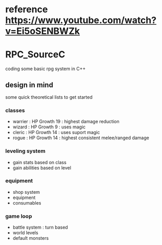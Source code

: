 # reference https://www.youtube.com/watch?v=Ei5oSENBWZk

# RPC_SourceC

coding some basic rpg system in C++

## design in mind

some quick theoretical lists to get started 

### classes

- warrier : HP Growth 19 : highest damage reduction
- wizard : HP Growth 9 : uses magic 
- cleric : HP Growth 14 : uses suport magic 
- rogue : HP Growth 14 : highest consistent melee/ranged damage

### leveling system 

- gain stats based on class 
- gain abilities based on level 

### equipment

- shop system
- equipment
- consumables 

### game loop

- battle system : turn based
- world levels
- default monsters